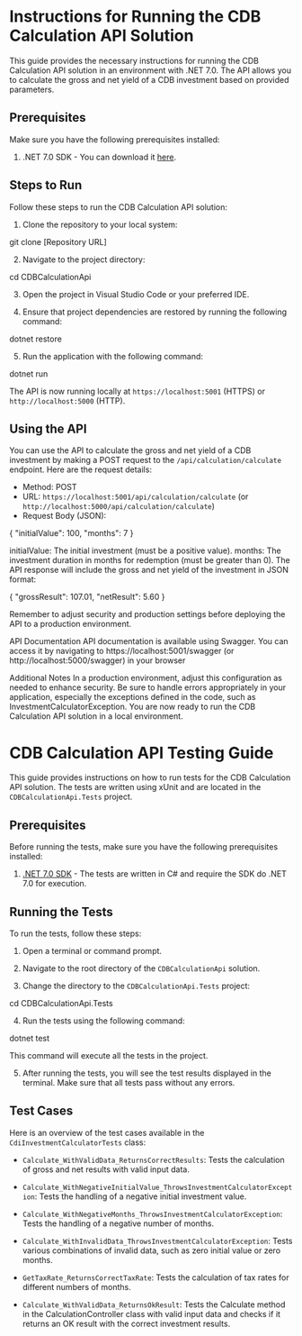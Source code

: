# Instructions for Running the CDB Calculation API Solution

This guide provides the necessary instructions for running the CDB Calculation API solution in an environment with .NET 7.0. The API allows you to calculate the gross and net yield of a CDB investment based on provided parameters.

## Prerequisites

Make sure you have the following prerequisites installed:

1. .NET 7.0 SDK - You can download it [here](https://dotnet.microsoft.com/download/dotnet/7.0).

## Steps to Run

Follow these steps to run the CDB Calculation API solution:

1. Clone the repository to your local system:

git clone [Repository URL]

2. Navigate to the project directory:

cd CDBCalculationApi

3. Open the project in Visual Studio Code or your preferred IDE.

4. Ensure that project dependencies are restored by running the following command:

dotnet restore

5. Run the application with the following command:

dotnet run

The API is now running locally at `https://localhost:5001` (HTTPS) or `http://localhost:5000` (HTTP).

## Using the API

You can use the API to calculate the gross and net yield of a CDB investment by making a POST request to the `/api/calculation/calculate` endpoint. Here are the request details:

- Method: POST
- URL: `https://localhost:5001/api/calculation/calculate` (or `http://localhost:5000/api/calculation/calculate`)
- Request Body (JSON):

{
"initialValue": 100,
"months": 7
}

initialValue: The initial investment (must be a positive value).
months: The investment duration in months for redemption (must be greater than 0).
The API response will include the gross and net yield of the investment in JSON format:

{
  "grossResult": 107.01,
  "netResult": 5.60
}

Remember to adjust security and production settings before deploying the API to a production environment.

API Documentation
API documentation is available using Swagger. You can access it by navigating to https://localhost:5001/swagger (or http://localhost:5000/swagger) in your browser

Additional Notes
In a production environment, adjust this configuration as needed to enhance security.
Be sure to handle errors appropriately in your application, especially the exceptions defined in the code, such as InvestmentCalculatorException.
You are now ready to run the CDB Calculation API solution in a local environment.

# CDB Calculation API Testing Guide

This guide provides instructions on how to run tests for the CDB Calculation API solution. The tests are written using xUnit and are located in the `CDBCalculationApi.Tests` project.

## Prerequisites

Before running the tests, make sure you have the following prerequisites installed:

1. [.NET 7.0 SDK](https://dotnet.microsoft.com/download/dotnet/7.0) - The tests are written in C# and require the SDK do .NET 7.0 for execution.

## Running the Tests

To run the tests, follow these steps:

1. Open a terminal or command prompt.

2. Navigate to the root directory of the `CDBCalculationApi` solution.

3. Change the directory to the `CDBCalculationApi.Tests` project:

cd CDBCalculationApi.Tests

4. Run the tests using the following command:

dotnet test


This command will execute all the tests in the project.

5. After running the tests, you will see the test results displayed in the terminal. Make sure that all tests pass without any errors.

## Test Cases

Here is an overview of the test cases available in the `CdiInvestmentCalculatorTests` class:

- `Calculate_WithValidData_ReturnsCorrectResults`: Tests the calculation of gross and net results with valid input data.

- `Calculate_WithNegativeInitialValue_ThrowsInvestmentCalculatorException`: Tests the handling of a negative initial investment value.

- `Calculate_WithNegativeMonths_ThrowsInvestmentCalculatorException`: Tests the handling of a negative number of months.

- `Calculate_WithInvalidData_ThrowsInvestmentCalculatorException`: Tests various combinations of invalid data, such as zero initial value or zero months.

- `GetTaxRate_ReturnsCorrectTaxRate`: Tests the calculation of tax rates for different numbers of months.

- `Calculate_WithValidData_ReturnsOkResult`: Tests the Calculate method in the CalculationController class with valid input data and checks if it returns an OK result with the correct investment results.



